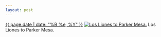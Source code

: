 ```yaml
---
layout: post
---
```


<p>
  <time><a href="/309">{{ page.date | date: "%B %e, %Y" }}</a></time>
  <a href="/309"><img src="{{ site.assets_url }}/309-640.jpg" srcset="{{ site.assets_url }}/309-1280.jpg 1280w, {{ site.assets_url }}/309-960.jpg 960w, {{ site.assets_url }}/309-640.jpg 640w, {{ site.assets_url }}/309-320.jpg 320w" sizes="(min-width: 700px) 50vw, calc(100vw - 2rem)" alt="Los Liones to Parker Mesa." /></a>
  <span>Los Liones to Parker Mesa.</span>
</p>
